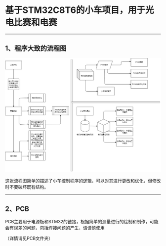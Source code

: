 # 基于STM32C8T6的小车项目，用于光电比赛和电赛

------

## 1、程序大致的流程图

![Car](./C8T6/MDK-ARM/Car.png)

这张流程图简单的描述了小车控制程序的逻辑，可以对其进行更改和优化，但修改时不要破坏既有结构。

------

## 2、PCB

PCB主要用于电源板和STM32的链接，根据简单的测量进行的绘制和制作，可能会有误差的问题，包括焊接问题的产生，请谨慎使用

（详情请见PCB文件夹）




 
